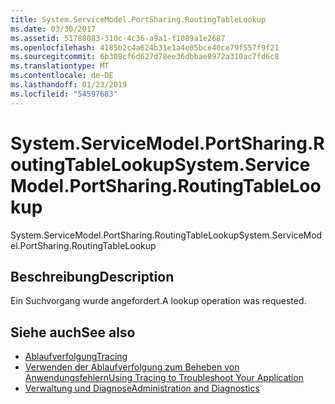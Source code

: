 ```yaml
---
title: System.ServiceModel.PortSharing.RoutingTableLookup
ms.date: 03/30/2017
ms.assetid: 51788083-310c-4c36-a9a1-f1089a1e2687
ms.openlocfilehash: 4185b2c4a624b31e1a4e05bce40ce79f557f9f21
ms.sourcegitcommit: 6b308cf6d627d78ee36dbbae8972a310ac7fd6c8
ms.translationtype: MT
ms.contentlocale: de-DE
ms.lasthandoff: 01/23/2019
ms.locfileid: "54597683"
---
```

# <a name="systemservicemodelportsharingroutingtablelookup"></a><span data-ttu-id="cf92d-102">System.ServiceModel.PortSharing.RoutingTableLookup</span><span class="sxs-lookup"><span data-stu-id="cf92d-102">System.ServiceModel.PortSharing.RoutingTableLookup</span></span>
<span data-ttu-id="cf92d-103">System.ServiceModel.PortSharing.RoutingTableLookup</span><span class="sxs-lookup"><span data-stu-id="cf92d-103">System.ServiceModel.PortSharing.RoutingTableLookup</span></span>  
  
## <a name="description"></a><span data-ttu-id="cf92d-104">Beschreibung</span><span class="sxs-lookup"><span data-stu-id="cf92d-104">Description</span></span>  
 <span data-ttu-id="cf92d-105">Ein Suchvorgang wurde angefordert.</span><span class="sxs-lookup"><span data-stu-id="cf92d-105">A lookup operation was requested.</span></span>  
  
## <a name="see-also"></a><span data-ttu-id="cf92d-106">Siehe auch</span><span class="sxs-lookup"><span data-stu-id="cf92d-106">See also</span></span>
- [<span data-ttu-id="cf92d-107">Ablaufverfolgung</span><span class="sxs-lookup"><span data-stu-id="cf92d-107">Tracing</span></span>](../../../../../docs/framework/wcf/diagnostics/tracing/index.md)
- [<span data-ttu-id="cf92d-108">Verwenden der Ablaufverfolgung zum Beheben von Anwendungsfehlern</span><span class="sxs-lookup"><span data-stu-id="cf92d-108">Using Tracing to Troubleshoot Your Application</span></span>](../../../../../docs/framework/wcf/diagnostics/tracing/using-tracing-to-troubleshoot-your-application.md)
- [<span data-ttu-id="cf92d-109">Verwaltung und Diagnose</span><span class="sxs-lookup"><span data-stu-id="cf92d-109">Administration and Diagnostics</span></span>](../../../../../docs/framework/wcf/diagnostics/index.md)
